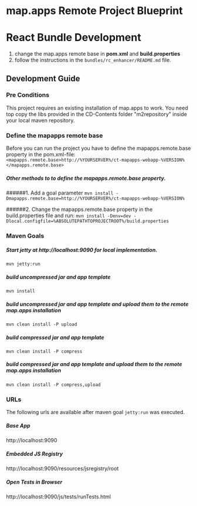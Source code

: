 # map.apps Remote Project Blueprint

# React Bundle Development

1. change the map.apps remote base in __pom.xml__ and __build.properties__
1. follow the instructions in the ``bundles/rc_enhancer/README.md`` file.

Development Guide
------------------
### Pre Conditions
This project requires an existing installation of map.apps to work. You need top copy the libs provided in the CD-Contents folder "m2repository" inside your local maven repository.

### Define the mapapps remote base
Before you can run the project you have to define the mapapps.remote.base property in the pom.xml-file:
`<mapapps.remote.base>http://%YOURSERVER%/ct-mapapps-webapp-%VERSION%</mapapps.remote.base>`

##### Other methods to to define the mapapps.remote.base property.
######1. Add a goal parameter
`mvn install -Dmapapps.remote.base=http://%YOURSERVER%/ct-mapapps-webapp-%VERSION%`

######2. Change the mapapps.remote.base property in the build.properties file and run:
`mvn install -Denv=dev -Dlocal.configfile=%ABSOLUTEPATHTOPROJECTROOT%/build.properties`

### Maven Goals

##### Start jetty at http://localhost:9090 for local implementation.
`mvn jetty:run`

##### build uncompressed jar and app template
`mvn install`

##### build uncompressed jar and app template and upload them to the remote map.apps installation
`mvn clean install -P upload`

##### build compressed jar and app template
`mvn clean install -P compress`

##### build compressed jar and app template and upload them to the remote map.apps installation
`mvn clean install -P compress,upload`

### URLs 
The following urls are available after maven goal `jetty:run` was executed.

##### Base App
http://localhost:9090

##### Embedded JS Registry
http://localhost:9090/resources/jsregistry/root

##### Open Tests in Browser
http://localhost:9090/js/tests/runTests.html
